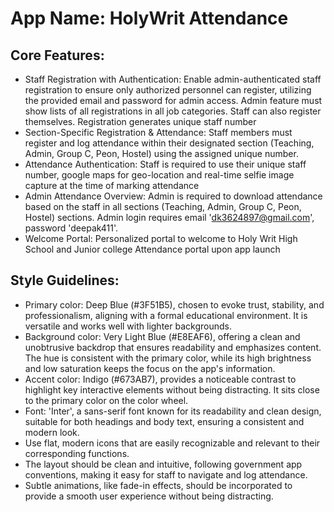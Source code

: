# **App Name**: HolyWrit Attendance

## Core Features:

- Staff Registration with Authentication: Enable admin-authenticated staff registration to ensure only authorized personnel can register, utilizing the provided email and password for admin access. Admin feature must show lists of all registrations in all job categories. Staff can also register themselves. Registration generates unique staff number
- Section-Specific Registration & Attendance: Staff members must register and log attendance within their designated section (Teaching, Admin, Group C, Peon, Hostel) using the assigned unique number.
- Attendance Authentication: Staff is required to use their unique staff number, google maps for geo-location and real-time selfie image capture at the time of marking attendance
- Admin Attendance Overview: Admin is required to download attendance based on the staff in all sections (Teaching, Admin, Group C, Peon, Hostel) sections. Admin login requires email 'dk3624897@gmail.com', password 'deepak411'.
- Welcome Portal: Personalized portal to welcome to Holy Writ High School and Junior college Attendance portal upon app launch

## Style Guidelines:

- Primary color: Deep Blue (#3F51B5), chosen to evoke trust, stability, and professionalism, aligning with a formal educational environment. It is versatile and works well with lighter backgrounds.
- Background color: Very Light Blue (#E8EAF6), offering a clean and unobtrusive backdrop that ensures readability and emphasizes content.  The hue is consistent with the primary color, while its high brightness and low saturation keeps the focus on the app's information.
- Accent color: Indigo (#673AB7), provides a noticeable contrast to highlight key interactive elements without being distracting. It sits close to the primary color on the color wheel.
- Font: 'Inter', a sans-serif font known for its readability and clean design, suitable for both headings and body text, ensuring a consistent and modern look.
- Use flat, modern icons that are easily recognizable and relevant to their corresponding functions.
- The layout should be clean and intuitive, following government app conventions, making it easy for staff to navigate and log attendance.
- Subtle animations, like fade-in effects, should be incorporated to provide a smooth user experience without being distracting.